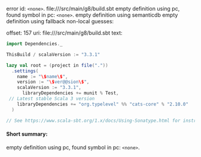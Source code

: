error id: `<none>`.
file://<WORKSPACE>/src/main/g8/build.sbt
empty definition using pc, found symbol in pc: `<none>`.
empty definition using semanticdb
empty definition using fallback
non-local guesses:

offset: 157
uri: file://<WORKSPACE>/src/main/g8/build.sbt
text:
```scala
import Dependencies._

ThisBuild / scalaVersion := "3.3.1"

lazy val root = (project in file("."))
  .settings(
    name := "\$name\$",
    version := "\$ver@@sion\$",
    scalaVersion := "3.3.1",
      libraryDependencies += munit % Test,
 // Latest stable Scala 3 version
    libraryDependencies += "org.typelevel" %% "cats-core" % "2.10.0"
  )

// See https://www.scala-sbt.org/1.x/docs/Using-Sonatype.html for instructions on how to publish to Sonatype.

```


#### Short summary: 

empty definition using pc, found symbol in pc: `<none>`.
